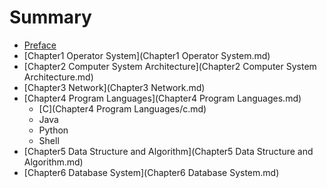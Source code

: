 # Summary

* [Preface](README.md)
* [Chapter1 Operator System](Chapter1 Operator System.md)
* [Chapter2 Computer System Architecture](Chapter2 Computer System Architecture.md)
* [Chapter3 Network](Chapter3 Network.md)
* [Chapter4 Program Languages](Chapter4 Program Languages.md)
  * [C](Chapter4 Program Languages/c.md)
  * Java
  * Python
  * Shell
* [Chapter5 Data Structure and Algorithm](Chapter5 Data Structure and Algorithm.md)
* [Chapter6 Database System](Chapter6 Database System.md)


